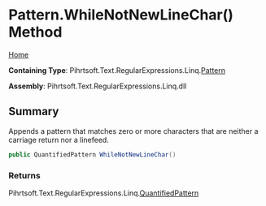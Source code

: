 # Pattern\.WhileNotNewLineChar\(\) Method

[Home](../../../../../../README.md)

**Containing Type**: Pihrtsoft\.Text\.RegularExpressions\.Linq\.[Pattern](../README.md)

**Assembly**: Pihrtsoft\.Text\.RegularExpressions\.Linq\.dll

## Summary

Appends a pattern that matches zero or more characters that are neither a carriage return nor a linefeed\.

```csharp
public QuantifiedPattern WhileNotNewLineChar()
```

### Returns

Pihrtsoft\.Text\.RegularExpressions\.Linq\.[QuantifiedPattern](../../QuantifiedPattern/README.md)


